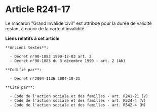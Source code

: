 # Article R241-17

Le macaron "Grand Invalide civil" est attribué pour la durée de validité restant à courir de la carte d'invalidité.

**Liens relatifs à cet article**

	**Anciens textes**:

	  - Décret n°90-1083 1990-12-03 art. 2
	  - Décret n°90-1083 du 3 décembre 1990 - art. 2 (Ab)

	**Codifié par**:

	  - Décret n°2004-1136 2004-10-21

	**Cité par**:

	  - Code de l'action sociale et des familles - art. R241-21 (V)
	  - Code de l'action sociale et des familles - art. R524-4 (V)
	  - Code de l'action sociale et des familles - art. R542-4 (M)
